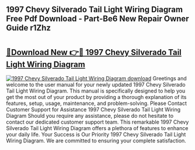 ## 1997 Chevy Silverado Tail Light Wiring Diagram Free Pdf Download - Part-Be6 New Repair Owner Guide r1Zhz

# <h2><a href="http://dfl0bs.blite.top/?on=1997+Chevy+Silverado+Tail+Light+Wiring+Diagram">🔗Download New 👉🔴 1997 Chevy Silverado Tail Light Wiring Diagram</a></h2>

[![1997 Chevy Silverado Tail Light Wiring Diagram download](https://i.imgur.com/lujVjoI.png)](http://dfl0bs.blite.top/?on=1997+Chevy+Silverado+Tail+Light+Wiring+Diagram)
Greetings and welcome to the user manual for your newly updated 1997 Chevy Silverado Tail Light Wiring Diagram. This manual is specifically designed to help you get the most out of your product by providing a thorough explanation of its features, setup, usage, maintenance, and problem-solving. Please Contact Customer Support for Assistance 1997 Chevy Silverado Tail Light Wiring Diagram Should you require any assistance, please do not hesitate to contact our dedicated customer support team. This remarkable 1997 Chevy Silverado Tail Light Wiring Diagram offers a plethora of features to enhance your daily life. Your Success is Our Priority 1997 Chevy Silverado Tail Light Wiring Diagram. We are committed to ensuring your complete satisfaction.
